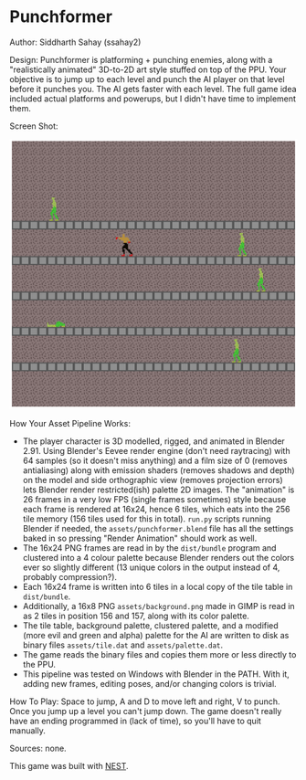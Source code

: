 # Punchformer

Author: Siddharth Sahay (ssahay2)

Design: Punchformer is platforming + punching enemies, along with a "realistically animated" 3D-to-2D art style stuffed on top of the PPU. Your objective is to jump up to each level and punch the AI player on that level before it punches you. The AI gets faster with each level. The full game idea included actual platforms and powerups, but I didn't have time to implement them.

Screen Shot:

![Screen Shot](screenshot.png)

How Your Asset Pipeline Works:
* The player character is 3D modelled, rigged, and animated in Blender 2.91. Using Blender's Eevee render engine (don't need raytracing) with 64 samples (so it doesn't miss anything) and a film size of 0 (removes antialiasing) along with emission shaders (removes shadows and depth) on the model and side orthographic view (removes projection errors) lets Blender render restricted(ish) palette 2D images. The "animation" is 26 frames in a very low FPS (single frames sometimes) style because each frame is rendered at 16x24, hence 6 tiles, which eats into the 256 tile memory (156 tiles used for this in total). `run.py` scripts running Blender if needed, the `assets/punchformer.blend` file has all the settings baked in so pressing "Render Animation" should work as well.
* The 16x24 PNG frames are read in by the `dist/bundle` program and clustered into a 4 colour palette because Blender renders out the colors ever so slightly different (13 unique colors in the output instead of 4, probably compression?).
* Each 16x24 frame is written into 6 tiles in a local copy of the tile table in `dist/bundle`.
* Additionally, a 16x8 PNG `assets/background.png` made in GIMP is read in as 2 tiles in position 156 and 157, along with its color palette.
* The tile table, background palette, clustered palette, and a modified (more evil and green and alpha) palette for the AI are written to disk as binary files `assets/tile.dat` and `assets/palette.dat`.
* The game reads the binary files and copies them more or less directly to the PPU.
* This pipeline was tested on Windows with Blender in the PATH. With it, adding new frames, editing poses, and/or changing colors is trivial.

How To Play:
Space to jump, A and D to move left and right, V to punch. Once you jump up a level you can't jump down. The game doesn't really have an ending programmed in (lack of time), so you'll have to quit manually.

Sources: none.

This game was built with [NEST](NEST.md).

